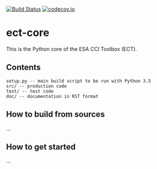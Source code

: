 [![Build Status](https://travis-ci.org/CCI-Tools/ect-core.svg?branch=master)](https://travis-ci.org/CCI-Tools/ect-core)
[![codecov.io](https://codecov.io/github/CCI-Tools/ect-core/coverage.svg?branch=master)](https://codecov.io/github/CCI-Tools/ect-core?branch=master)


# ect-core

This is the Python core of the ESA CCI Toolbox (ECT).

## Contents

    setup.py -- main build script to be run with Python 3.5
    src/ -- production code
    test/ -- test code
    doc/ -- documentation in RST format

## How to build from sources

...

## How to get started

...


